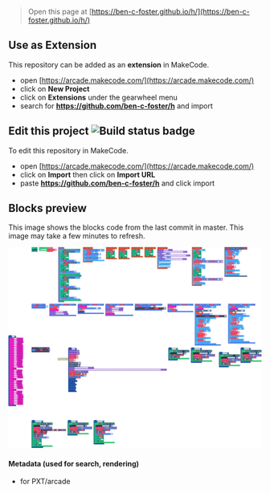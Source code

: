  


> Open this page at [https://ben-c-foster.github.io/h/](https://ben-c-foster.github.io/h/)

## Use as Extension

This repository can be added as an **extension** in MakeCode.

* open [https://arcade.makecode.com/](https://arcade.makecode.com/)
* click on **New Project**
* click on **Extensions** under the gearwheel menu
* search for **https://github.com/ben-c-foster/h** and import

## Edit this project ![Build status badge](https://github.com/ben-c-foster/h/workflows/MakeCode/badge.svg)

To edit this repository in MakeCode.

* open [https://arcade.makecode.com/](https://arcade.makecode.com/)
* click on **Import** then click on **Import URL**
* paste **https://github.com/ben-c-foster/h** and click import

## Blocks preview

This image shows the blocks code from the last commit in master.
This image may take a few minutes to refresh.

![A rendered view of the blocks](https://github.com/ben-c-foster/h/raw/master/.github/makecode/blocks.png)

#### Metadata (used for search, rendering)

* for PXT/arcade
<script src="https://makecode.com/gh-pages-embed.js"></script><script>makeCodeRender("{{ site.makecode.home_url }}", "{{ site.github.owner_name }}/{{ site.github.repository_name }}");</script>
